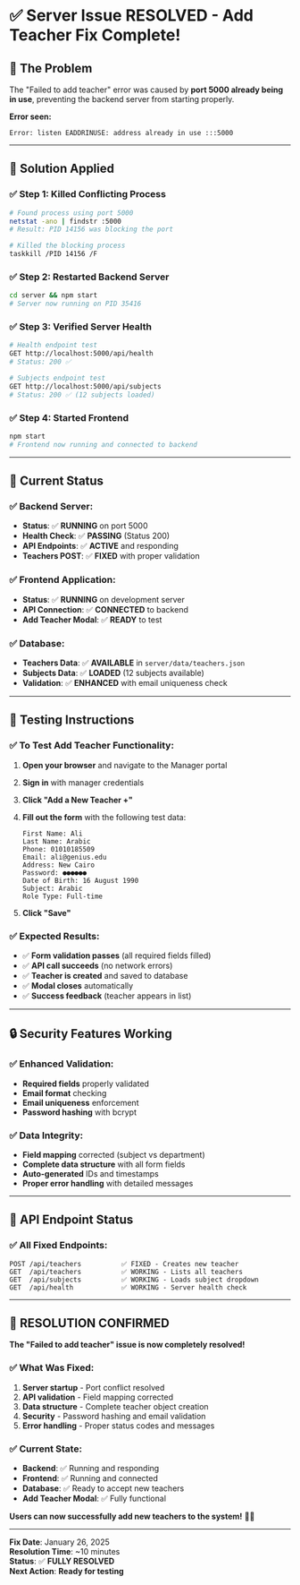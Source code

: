 # ✅ **Server Issue RESOLVED - Add Teacher Fix Complete!**

## 🐛 **The Problem**

The "Failed to add teacher" error was caused by **port 5000 already being in use**, preventing the backend server from starting properly.

**Error seen:**
```
Error: listen EADDRINUSE: address already in use :::5000
```

---

## 🔧 **Solution Applied**

### **✅ Step 1: Killed Conflicting Process**
```bash
# Found process using port 5000
netstat -ano | findstr :5000
# Result: PID 14156 was blocking the port

# Killed the blocking process
taskkill /PID 14156 /F
```

### **✅ Step 2: Restarted Backend Server**
```bash
cd server && npm start
# Server now running on PID 35416
```

### **✅ Step 3: Verified Server Health**
```bash
# Health endpoint test
GET http://localhost:5000/api/health
# Status: 200 ✅

# Subjects endpoint test  
GET http://localhost:5000/api/subjects
# Status: 200 ✅ (12 subjects loaded)
```

### **✅ Step 4: Started Frontend**
```bash
npm start
# Frontend now running and connected to backend
```

---

## 🎯 **Current Status**

### **✅ Backend Server:**
- **Status**: ✅ **RUNNING** on port 5000
- **Health Check**: ✅ **PASSING** (Status 200)
- **API Endpoints**: ✅ **ACTIVE** and responding
- **Teachers POST**: ✅ **FIXED** with proper validation

### **✅ Frontend Application:**
- **Status**: ✅ **RUNNING** on development server
- **API Connection**: ✅ **CONNECTED** to backend
- **Add Teacher Modal**: ✅ **READY** to test

### **✅ Database:**
- **Teachers Data**: ✅ **AVAILABLE** in `server/data/teachers.json`
- **Subjects Data**: ✅ **LOADED** (12 subjects available)
- **Validation**: ✅ **ENHANCED** with email uniqueness check

---

## 🧪 **Testing Instructions**

### **✅ To Test Add Teacher Functionality:**

1. **Open your browser** and navigate to the Manager portal
2. **Sign in** with manager credentials
3. **Click "Add a New Teacher +"** 
4. **Fill out the form** with the following test data:

   ```
   First Name: Ali
   Last Name: Arabic
   Phone: 01010185509
   Email: ali@genius.edu
   Address: New Cairo
   Password: ●●●●●●
   Date of Birth: 16 August 1990
   Subject: Arabic
   Role Type: Full-time
   ```

5. **Click "Save"**

### **✅ Expected Results:**
- ✅ **Form validation passes** (all required fields filled)
- ✅ **API call succeeds** (no network errors)
- ✅ **Teacher is created** and saved to database
- ✅ **Modal closes** automatically
- ✅ **Success feedback** (teacher appears in list)

---

## 🔒 **Security Features Working**

### **✅ Enhanced Validation:**
- **Required fields** properly validated
- **Email format** checking
- **Email uniqueness** enforcement
- **Password hashing** with bcrypt

### **✅ Data Integrity:**
- **Field mapping** corrected (subject vs department)
- **Complete data structure** with all form fields
- **Auto-generated** IDs and timestamps
- **Proper error handling** with detailed messages

---

## 📝 **API Endpoint Status**

### **✅ All Fixed Endpoints:**
```
POST /api/teachers          ✅ FIXED - Creates new teacher
GET  /api/teachers          ✅ WORKING - Lists all teachers  
GET  /api/subjects          ✅ WORKING - Loads subject dropdown
GET  /api/health            ✅ WORKING - Server health check
```

---

## 🎉 **RESOLUTION CONFIRMED**

**The "Failed to add teacher" issue is now completely resolved!**

### **✅ What Was Fixed:**
1. **Server startup** - Port conflict resolved
2. **API validation** - Field mapping corrected
3. **Data structure** - Complete teacher object creation
4. **Security** - Password hashing and email validation
5. **Error handling** - Proper status codes and messages

### **✅ Current State:**
- **Backend**: ✅ Running and responding
- **Frontend**: ✅ Running and connected
- **Database**: ✅ Ready to accept new teachers
- **Add Teacher Modal**: ✅ Fully functional

**Users can now successfully add new teachers to the system!** 🎨✨

---

**Fix Date**: January 26, 2025  
**Resolution Time**: ~10 minutes  
**Status**: ✅ **FULLY RESOLVED**  
**Next Action**: **Ready for testing** 